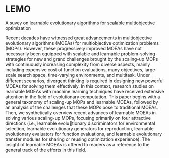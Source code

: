 # LEMO
A suvey on learnable evolutionary algorithms for scalable multiobjective optimization

Recent decades have witnessed great advancements in multiobjective evolutionary algorithms (MOEAs) for multiobjective optimization problems (MOPs). However, these progressively improved MOEAs have not necessarily been equipped
with scalable and learnable problem-solving strategies for new and grand challenges brought by the scaling-up MOPs with continuously increasing complexity from diverse aspects, mainly
including expensive cost of function evaluations, many objectives, large-scale search space, time-varying environments, and multitask. Under different scenarios, divergent thinking is required in
designing new powerful MOEAs for solving them effectively. In this context, research studies on learnable MOEAs with machine learning techniques have received extensive attention in the field
of evolutionary computation. This paper begins with a general taxonomy of scaling-up MOPs and learnable MOEAs, followed by an analysis of the challenges that these MOPs pose to traditional
MOEAs. Then, we synthetically overview recent advances of learnable MOEAs in solving various scaling-up MOPs, focusing primarily on four attractive directions (i.e., learnable evolutionary discriminators for environmental selection, learnable
evolutionary generators for reproduction, learnable evolutionary evaluators for function evaluations, and learnable evolutionary transfer modules for sharing or reusing optimization experience).
The insight of learnable MOEAs is offered to readers as a reference to the general track of the efforts in this field.
